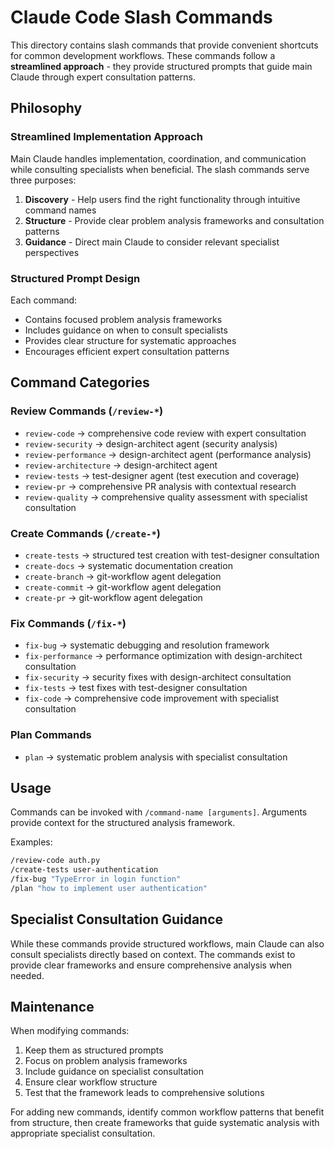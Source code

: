 # Claude Code Slash Commands

This directory contains slash commands that provide convenient shortcuts for common development workflows. These commands follow a **streamlined approach** - they provide structured prompts that guide main Claude through expert consultation patterns.

## Philosophy

### Streamlined Implementation Approach

Main Claude handles implementation, coordination, and communication while consulting specialists when beneficial. The slash commands serve three purposes:

1. **Discovery** - Help users find the right functionality through intuitive command names
2. **Structure** - Provide clear problem analysis frameworks and consultation patterns
3. **Guidance** - Direct main Claude to consider relevant specialist perspectives

### Structured Prompt Design

Each command:
- Contains focused problem analysis frameworks
- Includes guidance on when to consult specialists
- Provides clear structure for systematic approaches
- Encourages efficient expert consultation patterns

## Command Categories

### Review Commands (`/review-*`)
- `review-code` → comprehensive code review with expert consultation
- `review-security` → design-architect agent (security analysis)
- `review-performance` → design-architect agent (performance analysis)
- `review-architecture` → design-architect agent
- `review-tests` → test-designer agent (test execution and coverage)
- `review-pr` → comprehensive PR analysis with contextual research
- `review-quality` → comprehensive quality assessment with specialist consultation

### Create Commands (`/create-*`)
- `create-tests` → structured test creation with test-designer consultation
- `create-docs` → systematic documentation creation
- `create-branch` → git-workflow agent delegation
- `create-commit` → git-workflow agent delegation
- `create-pr` → git-workflow agent delegation

### Fix Commands (`/fix-*`)
- `fix-bug` → systematic debugging and resolution framework
- `fix-performance` → performance optimization with design-architect consultation
- `fix-security` → security fixes with design-architect consultation
- `fix-tests` → test fixes with test-designer consultation
- `fix-code` → comprehensive code improvement with specialist consultation

### Plan Commands
- `plan` → systematic problem analysis with specialist consultation

## Usage

Commands can be invoked with `/command-name [arguments]`. Arguments provide context for the structured analysis framework.

Examples:
```bash
/review-code auth.py
/create-tests user-authentication
/fix-bug "TypeError in login function"
/plan "how to implement user authentication"
```

## Specialist Consultation Guidance

While these commands provide structured workflows, main Claude can also consult specialists directly based on context. The commands exist to provide clear frameworks and ensure comprehensive analysis when needed.

## Maintenance

When modifying commands:
1. Keep them as structured prompts
2. Focus on problem analysis frameworks
3. Include guidance on specialist consultation
4. Ensure clear workflow structure
5. Test that the framework leads to comprehensive solutions

For adding new commands, identify common workflow patterns that benefit from structure, then create frameworks that guide systematic analysis with appropriate specialist consultation.